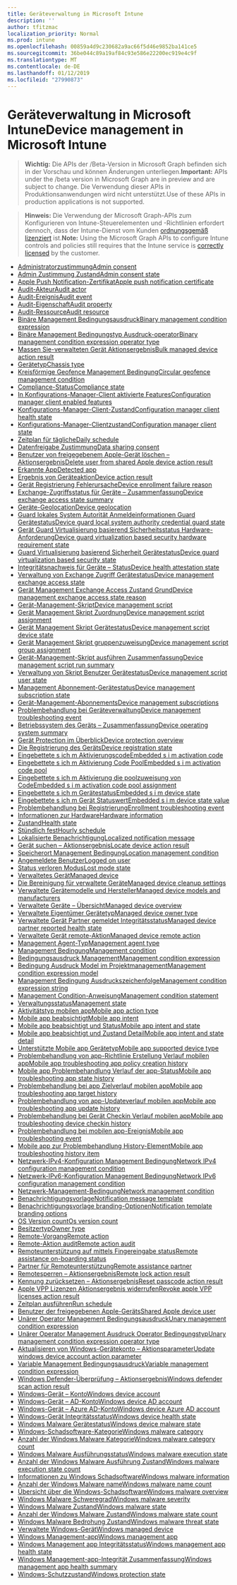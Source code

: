 ```yaml
---
title: Geräteverwaltung in Microsoft Intune
description: ''
author: tfitzmac
localization_priority: Normal
ms.prod: intune
ms.openlocfilehash: 00859a4d9c230682a9ac66f5d46e9852ba141ce5
ms.sourcegitcommit: 36be044c89a19af84c93e586e22200ec919e4c9f
ms.translationtype: MT
ms.contentlocale: de-DE
ms.lasthandoff: 01/12/2019
ms.locfileid: "27990873"
---
```

# <a name="device-management-in-microsoft-intune"></a><span data-ttu-id="49725-102">Geräteverwaltung in Microsoft Intune</span><span class="sxs-lookup"><span data-stu-id="49725-102">Device management in Microsoft Intune</span></span>

> <span data-ttu-id="49725-103">**Wichtig:** Die APIs der /Beta-Version in Microsoft Graph befinden sich in der Vorschau und können Änderungen unterliegen.</span><span class="sxs-lookup"><span data-stu-id="49725-103">**Important:** APIs under the /beta version in Microsoft Graph are in preview and are subject to change.</span></span> <span data-ttu-id="49725-104">Die Verwendung dieser APIs in Produktionsanwendungen wird nicht unterstützt.</span><span class="sxs-lookup"><span data-stu-id="49725-104">Use of these APIs in production applications is not supported.</span></span>

> <span data-ttu-id="49725-105">**Hinweis:** Die Verwendung der Microsoft Graph-APIs zum Konfigurieren von Intune-Steuerelementen und -Richtlinien erfordert dennoch, dass der Intune-Dienst vom Kunden [ordnungsgemäß lizenziert](https://www.microsoft.com/en-us/cloud-platform/microsoft-intune-pricing) ist.</span><span class="sxs-lookup"><span data-stu-id="49725-105">**Note:** Using the Microsoft Graph APIs to configure Intune controls and policies still requires that the Intune service is [correctly licensed](https://www.microsoft.com/en-us/cloud-platform/microsoft-intune-pricing) by the customer.</span></span>

- [<span data-ttu-id="49725-106">Administratorzustimmung</span><span class="sxs-lookup"><span data-stu-id="49725-106">Admin consent</span></span>](intune-devices-adminconsent.md)
- [<span data-ttu-id="49725-107">Admin Zustimmung Zustand</span><span class="sxs-lookup"><span data-stu-id="49725-107">Admin consent state</span></span>](intune-devices-adminconsentstate.md)
- [<span data-ttu-id="49725-108">Apple Push Notification-Zertifikat</span><span class="sxs-lookup"><span data-stu-id="49725-108">Apple push notification certificate</span></span>](intune-devices-applepushnotificationcertificate.md)
- [<span data-ttu-id="49725-109">Audit-Akteur</span><span class="sxs-lookup"><span data-stu-id="49725-109">Audit actor</span></span>](intune-auditing-auditactor.md)
- [<span data-ttu-id="49725-110">Audit-Ereignis</span><span class="sxs-lookup"><span data-stu-id="49725-110">Audit event</span></span>](intune-auditing-auditevent.md)
- [<span data-ttu-id="49725-111">Audit-Eigenschaft</span><span class="sxs-lookup"><span data-stu-id="49725-111">Audit property</span></span>](intune-auditing-auditproperty.md)
- [<span data-ttu-id="49725-112">Audit-Ressource</span><span class="sxs-lookup"><span data-stu-id="49725-112">Audit resource</span></span>](intune-auditing-auditresource.md)
- [<span data-ttu-id="49725-113">Binäre Management Bedingungsausdruck</span><span class="sxs-lookup"><span data-stu-id="49725-113">Binary management condition expression</span></span>](intune-fencing-binarymanagementconditionexpression.md)
- [<span data-ttu-id="49725-114">Binäre Management Bedingungstyp Ausdruck-operator</span><span class="sxs-lookup"><span data-stu-id="49725-114">Binary management condition expression operator type</span></span>](intune-fencing-binarymanagementconditionexpressionoperatortype.md)
- [<span data-ttu-id="49725-115">Massen Sie-verwalteten Gerät Aktionsergebnis</span><span class="sxs-lookup"><span data-stu-id="49725-115">Bulk managed device action result</span></span>](intune-devices-bulkmanageddeviceactionresult.md)
- [<span data-ttu-id="49725-116">Gerätetyp</span><span class="sxs-lookup"><span data-stu-id="49725-116">Chassis type</span></span>](intune-devices-chassistype.md)
- [<span data-ttu-id="49725-117">Kreisförmige Geofence Management Bedingung</span><span class="sxs-lookup"><span data-stu-id="49725-117">Circular geofence management condition</span></span>](intune-fencing-circulargeofencemanagementcondition.md)
- [<span data-ttu-id="49725-118">Compliance-Status</span><span class="sxs-lookup"><span data-stu-id="49725-118">Compliance state</span></span>](intune-devices-compliancestate.md)
- [<span data-ttu-id="49725-119">In Konfigurations-Manager-Client aktivierte Features</span><span class="sxs-lookup"><span data-stu-id="49725-119">Configuration manager client enabled features</span></span>](intune-devices-configurationmanagerclientenabledfeatures.md)
- [<span data-ttu-id="49725-120">Konfigurations-Manager-Client-Zustand</span><span class="sxs-lookup"><span data-stu-id="49725-120">Configuration manager client health state</span></span>](intune-devices-configurationmanagerclienthealthstate.md)
- [<span data-ttu-id="49725-121">Konfigurations-Manager-Clientzustand</span><span class="sxs-lookup"><span data-stu-id="49725-121">Configuration manager client state</span></span>](intune-devices-configurationmanagerclientstate.md)
- [<span data-ttu-id="49725-122">Zeitplan für tägliche</span><span class="sxs-lookup"><span data-stu-id="49725-122">Daily schedule</span></span>](intune-devices-dailyschedule.md)
- [<span data-ttu-id="49725-123">Datenfreigabe Zustimmung</span><span class="sxs-lookup"><span data-stu-id="49725-123">Data sharing consent</span></span>](intune-devices-datasharingconsent.md)
- [<span data-ttu-id="49725-124">Benutzer von freigegebenem Apple-Gerät löschen – Aktionsergebnis</span><span class="sxs-lookup"><span data-stu-id="49725-124">Delete user from shared Apple device action result</span></span>](intune-devices-deleteuserfromsharedappledeviceactionresult.md)
- [<span data-ttu-id="49725-125">Erkannte App</span><span class="sxs-lookup"><span data-stu-id="49725-125">Detected app</span></span>](intune-devices-detectedapp.md)
- [<span data-ttu-id="49725-126">Ergebnis von Geräteaktion</span><span class="sxs-lookup"><span data-stu-id="49725-126">Device action result</span></span>](intune-devices-deviceactionresult.md)
- [<span data-ttu-id="49725-127">Gerät Registrierung Fehlerursache</span><span class="sxs-lookup"><span data-stu-id="49725-127">Device enrollment failure reason</span></span>](intune-troubleshooting-deviceenrollmentfailurereason.md)
- [<span data-ttu-id="49725-128">Exchange-Zugriffsstatus für Geräte – Zusammenfassung</span><span class="sxs-lookup"><span data-stu-id="49725-128">Device exchange access state summary</span></span>](intune-devices-deviceexchangeaccessstatesummary.md)
- [<span data-ttu-id="49725-129">Geräte-Geolocation</span><span class="sxs-lookup"><span data-stu-id="49725-129">Device geolocation</span></span>](intune-devices-devicegeolocation.md)
- [<span data-ttu-id="49725-130">Guard lokales System Autorität Anmeldeinformationen Guard Gerätestatus</span><span class="sxs-lookup"><span data-stu-id="49725-130">Device guard local system authority credential guard state</span></span>](intune-devices-deviceguardlocalsystemauthoritycredentialguardstate.md)
- [<span data-ttu-id="49725-131">Gerät Guard Virtualisierung basierend Sicherheitsstatus Hardware-Anforderung</span><span class="sxs-lookup"><span data-stu-id="49725-131">Device guard virtualization based security hardware requirement state</span></span>](intune-devices-deviceguardvirtualizationbasedsecurityhardwarerequirementstate.md)
- [<span data-ttu-id="49725-132">Guard Virtualisierung basierend Sicherheit Gerätestatus</span><span class="sxs-lookup"><span data-stu-id="49725-132">Device guard virtualization based security state</span></span>](intune-devices-deviceguardvirtualizationbasedsecuritystate.md)
- [<span data-ttu-id="49725-133">Integritätsnachweis für Geräte – Status</span><span class="sxs-lookup"><span data-stu-id="49725-133">Device health attestation state</span></span>](intune-devices-devicehealthattestationstate.md)
- [<span data-ttu-id="49725-134">Verwaltung von Exchange Zugriff Gerätestatus</span><span class="sxs-lookup"><span data-stu-id="49725-134">Device management exchange access state</span></span>](intune-devices-devicemanagementexchangeaccessstate.md)
- [<span data-ttu-id="49725-135">Gerät Management Exchange Access Zustand Grund</span><span class="sxs-lookup"><span data-stu-id="49725-135">Device management exchange access state reason</span></span>](intune-devices-devicemanagementexchangeaccessstatereason.md)
- [<span data-ttu-id="49725-136">Gerät-Management-Skript</span><span class="sxs-lookup"><span data-stu-id="49725-136">Device management script</span></span>](intune-devices-devicemanagementscript.md)
- [<span data-ttu-id="49725-137">Gerät Management Skript Zuordnung</span><span class="sxs-lookup"><span data-stu-id="49725-137">Device management script assignment</span></span>](intune-devices-devicemanagementscriptassignment.md)
- [<span data-ttu-id="49725-138">Gerät Management Skript Gerätestatus</span><span class="sxs-lookup"><span data-stu-id="49725-138">Device management script device state</span></span>](intune-devices-devicemanagementscriptdevicestate.md)
- [<span data-ttu-id="49725-139">Gerät Management Skript gruppenzuweisung</span><span class="sxs-lookup"><span data-stu-id="49725-139">Device management script group assignment</span></span>](intune-devices-devicemanagementscriptgroupassignment.md)
- [<span data-ttu-id="49725-140">Gerät-Management-Skript ausführen Zusammenfassung</span><span class="sxs-lookup"><span data-stu-id="49725-140">Device management script run summary</span></span>](intune-devices-devicemanagementscriptrunsummary.md)
- [<span data-ttu-id="49725-141">Verwaltung von Skript Benutzer Gerätestatus</span><span class="sxs-lookup"><span data-stu-id="49725-141">Device management script user state</span></span>](intune-devices-devicemanagementscriptuserstate.md)
- [<span data-ttu-id="49725-142">Management Abonnement-Gerätestatus</span><span class="sxs-lookup"><span data-stu-id="49725-142">Device management subscription state</span></span>](intune-devices-devicemanagementsubscriptionstate.md)
- [<span data-ttu-id="49725-143">Gerät-Management-Abonnements</span><span class="sxs-lookup"><span data-stu-id="49725-143">Device management subscriptions</span></span>](intune-devices-devicemanagementsubscriptions.md)
- [<span data-ttu-id="49725-144">Problembehandlung bei Geräteverwaltung</span><span class="sxs-lookup"><span data-stu-id="49725-144">Device management troubleshooting event</span></span>](intune-troubleshooting-devicemanagementtroubleshootingevent.md)
- [<span data-ttu-id="49725-145">Betriebssystem des Geräts – Zusammenfassung</span><span class="sxs-lookup"><span data-stu-id="49725-145">Device operating system summary</span></span>](intune-devices-deviceoperatingsystemsummary.md)
- [<span data-ttu-id="49725-146">Gerät Protection im Überblick</span><span class="sxs-lookup"><span data-stu-id="49725-146">Device protection overview</span></span>](intune-devices-deviceprotectionoverview.md)
- [<span data-ttu-id="49725-147">Die Registrierung des Geräts</span><span class="sxs-lookup"><span data-stu-id="49725-147">Device registration state</span></span>](intune-devices-deviceregistrationstate.md)
- [<span data-ttu-id="49725-148">Eingebettete s ich m Aktivierungscode</span><span class="sxs-lookup"><span data-stu-id="49725-148">Embedded s i m activation code</span></span>](intune-esim-embeddedsimactivationcode.md)
- [<span data-ttu-id="49725-149">Eingebettete s ich m Aktivierung Code Pool</span><span class="sxs-lookup"><span data-stu-id="49725-149">Embedded s i m activation code pool</span></span>](intune-esim-embeddedsimactivationcodepool.md)
- [<span data-ttu-id="49725-150">Eingebettete s ich m Aktivierung die poolzuweisung von Code</span><span class="sxs-lookup"><span data-stu-id="49725-150">Embedded s i m activation code pool assignment</span></span>](intune-esim-embeddedsimactivationcodepoolassignment.md)
- [<span data-ttu-id="49725-151">Eingebettete s ich m Gerätestatus</span><span class="sxs-lookup"><span data-stu-id="49725-151">Embedded s i m device state</span></span>](intune-esim-embeddedsimdevicestate.md)
- [<span data-ttu-id="49725-152">Eingebettete s ich m Gerät Statuswert</span><span class="sxs-lookup"><span data-stu-id="49725-152">Embedded s i m device state value</span></span>](intune-esim-embeddedsimdevicestatevalue.md)
- [<span data-ttu-id="49725-153">Problembehandlung bei Registrierung</span><span class="sxs-lookup"><span data-stu-id="49725-153">Enrollment troubleshooting event</span></span>](intune-troubleshooting-enrollmenttroubleshootingevent.md)
- [<span data-ttu-id="49725-154">Informationen zur Hardware</span><span class="sxs-lookup"><span data-stu-id="49725-154">Hardware information</span></span>](intune-devices-hardwareinformation.md)
- [<span data-ttu-id="49725-155">Zustand</span><span class="sxs-lookup"><span data-stu-id="49725-155">Health state</span></span>](intune-devices-healthstate.md)
- [<span data-ttu-id="49725-156">Stündlich fest</span><span class="sxs-lookup"><span data-stu-id="49725-156">Hourly schedule</span></span>](intune-devices-hourlyschedule.md)
- [<span data-ttu-id="49725-157">Lokalisierte Benachrichtigung</span><span class="sxs-lookup"><span data-stu-id="49725-157">Localized notification message</span></span>](intune-notification-localizednotificationmessage.md)
- [<span data-ttu-id="49725-158">Gerät suchen – Aktionsergebnis</span><span class="sxs-lookup"><span data-stu-id="49725-158">Locate device action result</span></span>](intune-devices-locatedeviceactionresult.md)
- [<span data-ttu-id="49725-159">Speicherort Management Bedingung</span><span class="sxs-lookup"><span data-stu-id="49725-159">Location management condition</span></span>](intune-fencing-locationmanagementcondition.md)
- [<span data-ttu-id="49725-160">Angemeldete Benutzer</span><span class="sxs-lookup"><span data-stu-id="49725-160">Logged on user</span></span>](intune-devices-loggedonuser.md)
- [<span data-ttu-id="49725-161">Status verloren Modus</span><span class="sxs-lookup"><span data-stu-id="49725-161">Lost mode state</span></span>](intune-devices-lostmodestate.md)
- [<span data-ttu-id="49725-162">Verwaltetes Gerät</span><span class="sxs-lookup"><span data-stu-id="49725-162">Managed device</span></span>](intune-devices-manageddevice.md)
- [<span data-ttu-id="49725-163">Die Bereinigung für verwaltete Geräte</span><span class="sxs-lookup"><span data-stu-id="49725-163">Managed device cleanup settings</span></span>](intune-devices-manageddevicecleanupsettings.md)
- [<span data-ttu-id="49725-164">Verwaltete Gerätemodelle und Hersteller</span><span class="sxs-lookup"><span data-stu-id="49725-164">Managed device models and manufacturers</span></span>](intune-devices-manageddevicemodelsandmanufacturers.md)
- [<span data-ttu-id="49725-165">Verwaltete Geräte – Übersicht</span><span class="sxs-lookup"><span data-stu-id="49725-165">Managed device overview</span></span>](intune-devices-manageddeviceoverview.md)
- [<span data-ttu-id="49725-166">Verwaltete Eigentümer Gerätetyp</span><span class="sxs-lookup"><span data-stu-id="49725-166">Managed device owner type</span></span>](intune-devices-manageddeviceownertype.md)
- [<span data-ttu-id="49725-167">Verwaltete Gerät Partner gemeldet Integritätsstatus</span><span class="sxs-lookup"><span data-stu-id="49725-167">Managed device partner reported health state</span></span>](intune-devices-manageddevicepartnerreportedhealthstate.md)
- [<span data-ttu-id="49725-168">Verwaltete Gerät remote-Aktion</span><span class="sxs-lookup"><span data-stu-id="49725-168">Managed device remote action</span></span>](intune-devices-manageddeviceremoteaction.md)
- [<span data-ttu-id="49725-169">Management Agent-Typ</span><span class="sxs-lookup"><span data-stu-id="49725-169">Management agent type</span></span>](intune-devices-managementagenttype.md)
- [<span data-ttu-id="49725-170">Management Bedingung</span><span class="sxs-lookup"><span data-stu-id="49725-170">Management condition</span></span>](intune-fencing-managementcondition.md)
- [<span data-ttu-id="49725-171">Bedingungsausdruck Management</span><span class="sxs-lookup"><span data-stu-id="49725-171">Management condition expression</span></span>](intune-fencing-managementconditionexpression.md)
- [<span data-ttu-id="49725-172">Bedingung Ausdruck Model im Projektmanagement</span><span class="sxs-lookup"><span data-stu-id="49725-172">Management condition expression model</span></span>](intune-fencing-managementconditionexpressionmodel.md)
- [<span data-ttu-id="49725-173">Management Bedingung Ausdruckszeichenfolge</span><span class="sxs-lookup"><span data-stu-id="49725-173">Management condition expression string</span></span>](intune-fencing-managementconditionexpressionstring.md)
- [<span data-ttu-id="49725-174">Management Condition-Anweisung</span><span class="sxs-lookup"><span data-stu-id="49725-174">Management condition statement</span></span>](intune-fencing-managementconditionstatement.md)
- [<span data-ttu-id="49725-175">Verwaltungsstatus</span><span class="sxs-lookup"><span data-stu-id="49725-175">Management state</span></span>](intune-devices-managementstate.md)
- [<span data-ttu-id="49725-176">Aktivitätstyp mobilen app</span><span class="sxs-lookup"><span data-stu-id="49725-176">Mobile app action type</span></span>](intune-troubleshooting-mobileappactiontype.md)
- [<span data-ttu-id="49725-177">Mobile app beabsichtigt</span><span class="sxs-lookup"><span data-stu-id="49725-177">Mobile app intent</span></span>](intune-troubleshooting-mobileappintent.md)
- [<span data-ttu-id="49725-178">Mobile app beabsichtigt und Status</span><span class="sxs-lookup"><span data-stu-id="49725-178">Mobile app intent and state</span></span>](intune-troubleshooting-mobileappintentandstate.md)
- [<span data-ttu-id="49725-179">Mobile app beabsichtigt und Zustand Detail</span><span class="sxs-lookup"><span data-stu-id="49725-179">Mobile app intent and state detail</span></span>](intune-troubleshooting-mobileappintentandstatedetail.md)
- [<span data-ttu-id="49725-180">Unterstützte Mobile app Gerätetyp</span><span class="sxs-lookup"><span data-stu-id="49725-180">Mobile app supported device type</span></span>](intune-troubleshooting-mobileappsupporteddevicetype.md)
- [<span data-ttu-id="49725-181">Problembehandlung von app-Richtlinie Erstellung Verlauf mobilen app</span><span class="sxs-lookup"><span data-stu-id="49725-181">Mobile app troubleshooting app policy creation history</span></span>](intune-troubleshooting-mobileapptroubleshootingapppolicycreationhistory.md)
- [<span data-ttu-id="49725-182">Mobile app Problembehandlung Verlauf der app-Status</span><span class="sxs-lookup"><span data-stu-id="49725-182">Mobile app troubleshooting app state history</span></span>](intune-troubleshooting-mobileapptroubleshootingappstatehistory.md)
- [<span data-ttu-id="49725-183">Problembehandlung bei app Zielverlauf mobilen app</span><span class="sxs-lookup"><span data-stu-id="49725-183">Mobile app troubleshooting app target history</span></span>](intune-troubleshooting-mobileapptroubleshootingapptargethistory.md)
- [<span data-ttu-id="49725-184">Problembehandlung von app-Updateverlauf mobilen app</span><span class="sxs-lookup"><span data-stu-id="49725-184">Mobile app troubleshooting app update history</span></span>](intune-troubleshooting-mobileapptroubleshootingappupdatehistory.md)
- [<span data-ttu-id="49725-185">Problembehandlung bei Gerät Checkin Verlauf mobilen app</span><span class="sxs-lookup"><span data-stu-id="49725-185">Mobile app troubleshooting device checkin history</span></span>](intune-troubleshooting-mobileapptroubleshootingdevicecheckinhistory.md)
- [<span data-ttu-id="49725-186">Problembehandlung bei mobilen app-Ereignis</span><span class="sxs-lookup"><span data-stu-id="49725-186">Mobile app troubleshooting event</span></span>](intune-troubleshooting-mobileapptroubleshootingevent.md)
- [<span data-ttu-id="49725-187">Mobile app zur Problembehandlung History-Element</span><span class="sxs-lookup"><span data-stu-id="49725-187">Mobile app troubleshooting history item</span></span>](intune-troubleshooting-mobileapptroubleshootinghistoryitem.md)
- [<span data-ttu-id="49725-188">Netzwerk-IPv4-Konfiguration Management Bedingung</span><span class="sxs-lookup"><span data-stu-id="49725-188">Network IPv4 configuration management condition</span></span>](intune-fencing-networkipv4configurationmanagementcondition.md)
- [<span data-ttu-id="49725-189">Netzwerk-IPv6-Konfiguration Management Bedingung</span><span class="sxs-lookup"><span data-stu-id="49725-189">Network IPv6 configuration management condition</span></span>](intune-fencing-networkipv6configurationmanagementcondition.md)
- [<span data-ttu-id="49725-190">Netzwerk-Management-Bedingung</span><span class="sxs-lookup"><span data-stu-id="49725-190">Network management condition</span></span>](intune-fencing-networkmanagementcondition.md)
- [<span data-ttu-id="49725-191">Benachrichtigungsvorlage</span><span class="sxs-lookup"><span data-stu-id="49725-191">Notification message template</span></span>](intune-notification-notificationmessagetemplate.md)
- [<span data-ttu-id="49725-192">Benachrichtigungsvorlage branding-Optionen</span><span class="sxs-lookup"><span data-stu-id="49725-192">Notification template branding options</span></span>](intune-notification-notificationtemplatebrandingoptions.md)
- [<span data-ttu-id="49725-193">OS Version count</span><span class="sxs-lookup"><span data-stu-id="49725-193">Os version count</span></span>](intune-devices-osversioncount.md)
- [<span data-ttu-id="49725-194">Besitzertyp</span><span class="sxs-lookup"><span data-stu-id="49725-194">Owner type</span></span>](intune-devices-ownertype.md)
- [<span data-ttu-id="49725-195">Remote-Vorgang</span><span class="sxs-lookup"><span data-stu-id="49725-195">Remote action</span></span>](intune-devices-remoteaction.md)
- [<span data-ttu-id="49725-196">Remote-Aktion audit</span><span class="sxs-lookup"><span data-stu-id="49725-196">Remote action audit</span></span>](intune-devices-remoteactionaudit.md)
- [<span data-ttu-id="49725-197">Remoteunterstützung auf mittels Fingereingabe status</span><span class="sxs-lookup"><span data-stu-id="49725-197">Remote assistance on-boarding status</span></span>](intune-remoteassistance-remoteassistanceonboardingstatus.md)
- [<span data-ttu-id="49725-198">Partner für Remoteunterstützung</span><span class="sxs-lookup"><span data-stu-id="49725-198">Remote assistance partner</span></span>](intune-remoteassistance-remoteassistancepartner.md)
- [<span data-ttu-id="49725-199">Remotesperren – Aktionsergebnis</span><span class="sxs-lookup"><span data-stu-id="49725-199">Remote lock action result</span></span>](intune-devices-remotelockactionresult.md)
- [<span data-ttu-id="49725-200">Kennung zurücksetzen – Aktionsergebnis</span><span class="sxs-lookup"><span data-stu-id="49725-200">Reset passcode action result</span></span>](intune-devices-resetpasscodeactionresult.md)
- [<span data-ttu-id="49725-201">Apple VPP Lizenzen Aktionsergebnis widerrufen</span><span class="sxs-lookup"><span data-stu-id="49725-201">Revoke apple VPP licenses action result</span></span>](intune-devices-revokeapplevpplicensesactionresult.md)
- [<span data-ttu-id="49725-202">Zeitplan ausführen</span><span class="sxs-lookup"><span data-stu-id="49725-202">Run schedule</span></span>](intune-devices-runschedule.md)
- [<span data-ttu-id="49725-203">Benutzer der freigegebenen Apple-Geräts</span><span class="sxs-lookup"><span data-stu-id="49725-203">Shared Apple device user</span></span>](intune-devices-sharedappledeviceuser.md)
- [<span data-ttu-id="49725-204">Unärer Operator Management Bedingungsausdruck</span><span class="sxs-lookup"><span data-stu-id="49725-204">Unary management condition expression</span></span>](intune-fencing-unarymanagementconditionexpression.md)
- [<span data-ttu-id="49725-205">Unärer Operator Management Ausdruck Operator Bedingungstyp</span><span class="sxs-lookup"><span data-stu-id="49725-205">Unary management condition expression operator type</span></span>](intune-fencing-unarymanagementconditionexpressionoperatortype.md)
- [<span data-ttu-id="49725-206">Aktualisieren von Windows-Gerätekonto – Aktionsparameter</span><span class="sxs-lookup"><span data-stu-id="49725-206">Update windows device account action parameter</span></span>](intune-devices-updatewindowsdeviceaccountactionparameter.md)
- [<span data-ttu-id="49725-207">Variable Management Bedingungsausdruck</span><span class="sxs-lookup"><span data-stu-id="49725-207">Variable management condition expression</span></span>](intune-fencing-variablemanagementconditionexpression.md)
- [<span data-ttu-id="49725-208">Windows Defender-Überprüfung – Aktionsergebnis</span><span class="sxs-lookup"><span data-stu-id="49725-208">Windows defender scan action result</span></span>](intune-devices-windowsdefenderscanactionresult.md)
- [<span data-ttu-id="49725-209">Windows-Gerät – Konto</span><span class="sxs-lookup"><span data-stu-id="49725-209">Windows device account</span></span>](intune-devices-windowsdeviceaccount.md)
- [<span data-ttu-id="49725-210">Windows-Gerät – AD-Konto</span><span class="sxs-lookup"><span data-stu-id="49725-210">Windows device AD account</span></span>](intune-devices-windowsdeviceadaccount.md)
- [<span data-ttu-id="49725-211">Windows-Gerät – Azure AD-Konto</span><span class="sxs-lookup"><span data-stu-id="49725-211">Windows device Azure AD account</span></span>](intune-devices-windowsdeviceazureadaccount.md)
- [<span data-ttu-id="49725-212">Windows-Gerät Integritätsstatus</span><span class="sxs-lookup"><span data-stu-id="49725-212">Windows device health state</span></span>](intune-devices-windowsdevicehealthstate.md)
- [<span data-ttu-id="49725-213">Windows Malware Gerätestatus</span><span class="sxs-lookup"><span data-stu-id="49725-213">Windows device malware state</span></span>](intune-devices-windowsdevicemalwarestate.md)
- [<span data-ttu-id="49725-214">Windows-Schadsoftware-Kategorie</span><span class="sxs-lookup"><span data-stu-id="49725-214">Windows malware category</span></span>](intune-devices-windowsmalwarecategory.md)
- [<span data-ttu-id="49725-215">Anzahl der Windows Malware Kategorie</span><span class="sxs-lookup"><span data-stu-id="49725-215">Windows malware category count</span></span>](intune-devices-windowsmalwarecategorycount.md)
- [<span data-ttu-id="49725-216">Windows Malware Ausführungsstatus</span><span class="sxs-lookup"><span data-stu-id="49725-216">Windows malware execution state</span></span>](intune-devices-windowsmalwareexecutionstate.md)
- [<span data-ttu-id="49725-217">Anzahl der Windows Malware Ausführung Zustand</span><span class="sxs-lookup"><span data-stu-id="49725-217">Windows malware execution state count</span></span>](intune-devices-windowsmalwareexecutionstatecount.md)
- [<span data-ttu-id="49725-218">Informationen zu Windows Schadsoftware</span><span class="sxs-lookup"><span data-stu-id="49725-218">Windows malware information</span></span>](intune-devices-windowsmalwareinformation.md)
- [<span data-ttu-id="49725-219">Anzahl der Windows Malware name</span><span class="sxs-lookup"><span data-stu-id="49725-219">Windows malware name count</span></span>](intune-devices-windowsmalwarenamecount.md)
- [<span data-ttu-id="49725-220">Übersicht über die Windows-Schadsoftware</span><span class="sxs-lookup"><span data-stu-id="49725-220">Windows malware overview</span></span>](intune-devices-windowsmalwareoverview.md)
- [<span data-ttu-id="49725-221">Windows Malware Schweregrad</span><span class="sxs-lookup"><span data-stu-id="49725-221">Windows malware severity</span></span>](intune-devices-windowsmalwareseverity.md)
- [<span data-ttu-id="49725-222">Windows Malware Zustand</span><span class="sxs-lookup"><span data-stu-id="49725-222">Windows malware state</span></span>](intune-devices-windowsmalwarestate.md)
- [<span data-ttu-id="49725-223">Anzahl der Windows Malware Zustand</span><span class="sxs-lookup"><span data-stu-id="49725-223">Windows malware state count</span></span>](intune-devices-windowsmalwarestatecount.md)
- [<span data-ttu-id="49725-224">Windows Malware Bedrohung Zustand</span><span class="sxs-lookup"><span data-stu-id="49725-224">Windows malware threat state</span></span>](intune-devices-windowsmalwarethreatstate.md)
- [<span data-ttu-id="49725-225">Verwaltete Windows-Gerät</span><span class="sxs-lookup"><span data-stu-id="49725-225">Windows managed device</span></span>](intune-devices-windowsmanageddevice.md)
- [<span data-ttu-id="49725-226">Windows Management-app</span><span class="sxs-lookup"><span data-stu-id="49725-226">Windows management app</span></span>](intune-devices-windowsmanagementapp.md)
- [<span data-ttu-id="49725-227">Windows Management app Integritätsstatus</span><span class="sxs-lookup"><span data-stu-id="49725-227">Windows management app health state</span></span>](intune-devices-windowsmanagementapphealthstate.md)
- [<span data-ttu-id="49725-228">Windows Management-app-Integrität Zusammenfassung</span><span class="sxs-lookup"><span data-stu-id="49725-228">Windows management app health summary</span></span>](intune-devices-windowsmanagementapphealthsummary.md)
- [<span data-ttu-id="49725-229">Windows-Schutzzustand</span><span class="sxs-lookup"><span data-stu-id="49725-229">Windows protection state</span></span>](intune-devices-windowsprotectionstate.md)
